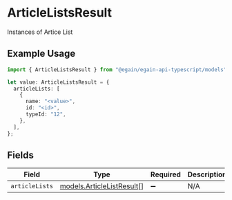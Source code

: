 # ArticleListsResult

Instances of Artice List

## Example Usage

```typescript
import { ArticleListsResult } from "@egain/egain-api-typescript/models";

let value: ArticleListsResult = {
  articleLists: [
    {
      name: "<value>",
      id: "<id>",
      typeId: "12",
    },
  ],
};
```

## Fields

| Field                                                        | Type                                                         | Required                                                     | Description                                                  |
| ------------------------------------------------------------ | ------------------------------------------------------------ | ------------------------------------------------------------ | ------------------------------------------------------------ |
| `articleLists`                                               | [models.ArticleListResult](../models/articlelistresult.md)[] | :heavy_minus_sign:                                           | N/A                                                          |